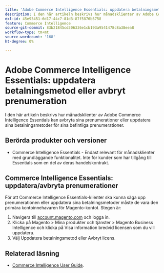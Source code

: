 ```yaml
---
title: 'Adobe Commerce Intelligence Essentials: uppdatera betalningsmetod eller avbryt prenumeration'
description: I den här artikeln beskrivs hur månadsklienter av Adobe Commerce Intelligence Essentials kan avbryta sina prenumerationer eller uppdatera sina betalningsmetoder för sina befintliga prenumerationer.
exl-id: 45e95451-6d17-44c7-81d3-87f5876b5758
feature: Commerce Intelligence
source-git-commit: 83b21845cd306336e1cb193a9541478c8a38eea8
workflow-type: tm+mt
source-wordcount: '168'
ht-degree: 0%

---
```


# Adobe Commerce Intelligence Essentials: uppdatera betalningsmetod eller avbryt prenumeration

I den här artikeln beskrivs hur månadsklienter av Adobe Commerce Intelligence Essentials kan avbryta sina prenumerationer eller uppdatera sina betalningsmetoder för sina befintliga prenumerationer.

## Berörda produkter och versioner

* Commerce Intelligence Essentials - Endast relevant för månadsklienter med grundläggande funktionalitet. Inte för kunder som har tillgång till Essentials som en del av deras handelskontrakt.

## Commerce Intelligence Essentials: uppdatera/avbryta prenumerationer

För att Commerce Intelligence Essentials-klienter ska kunna säga upp prenumerationen eller uppdatera sina betalningsmetoder måste de vara den primära kontoinnehavaren för Magento-kontot. Stegen är:

1. Navigera till [account.magento.com](https://account.magento.com) och logga in.
1. Klicka på Magento > Mina produkter och tjänster > Magento Business Intelligence och klicka på Visa information bredvid licensen som du vill uppdatera.
1. Välj Uppdatera betalningsmetod eller Avbryt licens.

## Relaterad läsning

* [Commerce Intelligence User Guide](/docs/commerce-business-intelligence/mbi/guide-overview.html).
